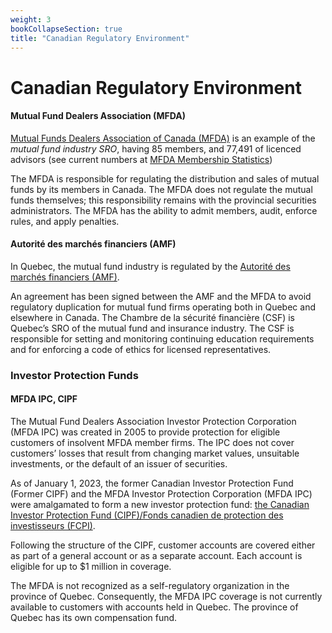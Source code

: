 ```yaml
---
weight: 3
bookCollapseSection: true
title: "Canadian Regulatory Environment"
---
```



# Canadian Regulatory Environment



#### Mutual Fund Dealers Association (MFDA)

[Mutual Funds Dealers Association of Canada (MFDA)](https://mfda.ca/) is an example of the *mutual fund industry SRO*, having 85 members, and 77,491 of licenced advisors (see current numbers at [MFDA Membership Statistics](https://mfda.ca/members/membership-statistics/))

The MFDA is responsible for regulating the distribution and sales of mutual funds by its members in Canada. The MFDA does not regulate the mutual funds themselves; this responsibility remains with the provincial securities administrators. The MFDA has the ability to admit members, audit, enforce rules, and apply penalties.

#### Autorité des marchés financiers (AMF)
In Quebec, the mutual fund industry is regulated by the [Autorité des marchés financiers (AMF)](https://lautorite.qc.ca/grand-public). 

An agreement has been signed between the AMF and the MFDA to avoid regulatory duplication for mutual fund firms operating both in Quebec and elsewhere in Canada. The Chambre de la sécurité financière (CSF) is Quebec’s SRO of the mutual fund and insurance industry. The CSF is responsible for setting and monitoring continuing education requirements and for enforcing a code of ethics for licensed representatives.

### Investor Protection Funds

#### MFDA IPC, CIPF

The Mutual Fund Dealers Association Investor Protection Corporation (MFDA IPC) was created in 2005 to provide protection for eligible customers of insolvent MFDA member firms. The IPC does not cover customers’ losses that result from changing market values, unsuitable investments, or the default of an issuer of securities.

As of January 1, 2023, the former Canadian Investor Protection Fund (Former CIPF) and the MFDA Investor Protection Corporation (MFDA IPC) were amalgamated to form a new investor protection fund: [the Canadian Investor Protection Fund (CIPF)/Fonds canadien de protection des investisseurs (FCPI)](https://www.cipf.ca/).

Following the structure of the CIPF, customer accounts are covered either as part of a general account or as a separate account. Each account is eligible for up to $1 million in coverage.

The MFDA is not recognized as a self-regulatory organization in the province of Quebec. Consequently, the MFDA IPC coverage is not currently available to customers with accounts held in Quebec. The province of Quebec has its own compensation fund.

